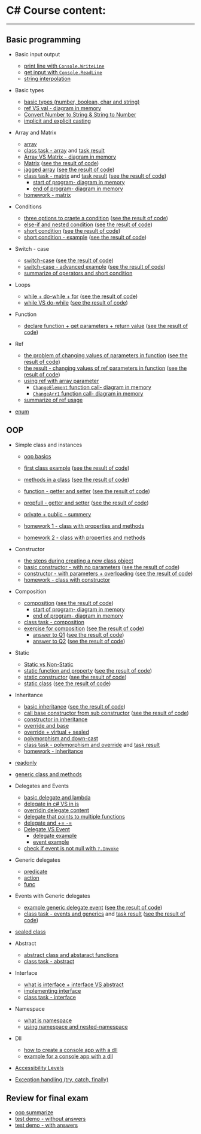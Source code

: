 # C# Course content:
***

## Basic programming
* Basic input output
    * [print line with `Console.WriteLine`](https://github.com/AnnaKarpf/CSharp-2019A-II/blob/master/Day%2001%20-%2021.10.2018/00_MyFirstSln/MyFirstProj/Program.cs)
    * [get input with `Console.ReadLine`](https://github.com/AnnaKarpf/CSharp-2019A-II/blob/master/Day%2001%20-%2021.10.2018/02_readValue/readValue/Program.cs)
    * [string interpolation](https://github.com/AnnaKarpf/CSharp-2019A-II/blob/master/Day%2002%20-%2029.10.2018/05_String%20Interpolation/String%20Interpolation/Program.cs)

* Basic types
    * [basic types (number, boolean, char and string)](https://github.com/AnnaKarpf/CSharp-2019A-II/blob/master/Day%2001%20-%2021.10.2018/01_VarTypes/VarTypes/Program.cs)
    * [ref VS val - diagram in memory](https://github.com/AnnaKarpf/CSharp-2019A-II/blob/master/Day%2001%20-%2021.10.2018/ref%20vs%20val.png)
    * [Convert Number to String & String to Number](https://github.com/AnnaKarpf/CSharp-2019A-II/blob/master/Day%2002%20-%2029.10.2018/00_ConvertFromString/ConvertFromString/Program.cs)
    * [implicit and explicit casting](https://github.com/AnnaKarpf/CSharp-2019A-II/blob/master/Day%2002%20-%2029.10.2018/01_Casting/Casting/Program.cs)


* Array and Matrix
    * [array](https://github.com/AnnaKarpf/CSharp-2019A-II/blob/master/Day%2002%20-%2029.10.2018/03_Arrays/Arrays/Program.cs)
    * [class task - array](https://github.com/AnnaKarpf/CSharp-2019A-II/blob/master/Day%2002%20-%2029.10.2018/ClassTask.md) and [task result](https://github.com/AnnaKarpf/CSharp-2019A-II/blob/master/Day%2002%20-%2029.10.2018/04_Class%20Task%20Result/Class%20Task%20Result/Program.cs)
    * [Array VS Matrix - diagram in memory](https://github.com/AnnaKarpf/CSharp-2019A-II/blob/master/Day%2003%20-%2005.11.2018/memory_snapshot_1.png)
    * [Matrix](https://github.com/AnnaKarpf/CSharp-2019A-II/blob/master/Day%2003%20-%2005.11.2018/00_Matrix/00_Matrix/Program.cs) ([see the result of code](https://github.com/AnnaKarpf/CSharp-2019A-II/blob/master/Day%2003%20-%2005.11.2018/00_Matrix/result.png))
    * [jagged array](https://github.com/AnnaKarpf/CSharp-2019A-II/blob/master/Day%2003%20-%2005.11.2018/01_jugged%20array/01_jugged%20array/Program.cs) ([see the result of code](https://github.com/AnnaKarpf/CSharp-2019A-II/blob/master/Day%2003%20-%2005.11.2018/01_jugged%20array/result.png))
    * [class task - matrix](https://github.com/AnnaKarpf/CSharp-2019A-II/blob/master/Day%2003%20-%2005.11.2018/ClassTask.md) and [task result](https://github.com/AnnaKarpf/CSharp-2019A-II/blob/master/Day%2003%20-%2005.11.2018/02_class%20task%20result/02_class%20task%20result/Program.cs) ([see the result of code](https://github.com/AnnaKarpf/CSharp-2019A-II/blob/master/Day%2003%20-%2005.11.2018/02_class%20task%20result/result.png))
        * [start of program- diagram in memory](https://github.com/AnnaKarpf/CSharp-2019A-II/blob/master/Day%2003%20-%2005.11.2018/02_class%20task%20result/step0.png)
        * [end of program- diagram in memory](https://github.com/AnnaKarpf/CSharp-2019A-II/blob/master/Day%2003%20-%2005.11.2018/02_class%20task%20result/step1.png)
    * [homework - matrix](https://github.com/AnnaKarpf/CSharp-2019A-II/blob/master/Day%2003%20-%2005.11.2018/Home%20work.pdf)
* Conditions
    * [three options to craete a condition](https://github.com/AnnaKarpf/CSharp-2019A-II/blob/master/Day%2004%20-%2012.11.2018/00_Conditions/00_Conditions/Program.cs) ([see the result of code](https://github.com/AnnaKarpf/CSharp-2019A-II/blob/master/Day%2004%20-%2012.11.2018/00_Conditions/result.png))
    * [else-if and nested condition](https://github.com/AnnaKarpf/CSharp-2019A-II/blob/master/Day%2004%20-%2012.11.2018/01_nested%20conduition/01_nested%20conduition/Program.cs) ([see the result of code](https://github.com/AnnaKarpf/CSharp-2019A-II/blob/master/Day%2004%20-%2012.11.2018/01_nested%20conduition/result.png))
    * [short condition](https://github.com/AnnaKarpf/CSharp-2019A-II/blob/master/Day%2004%20-%2012.11.2018/02_Short%20Condition/02_Short%20Condition/Program.cs) ([see the result of code](https://github.com/AnnaKarpf/CSharp-2019A-II/blob/master/Day%2004%20-%2012.11.2018/02_Short%20Condition/result.png))
    * [short condition - example](https://github.com/AnnaKarpf/CSharp-2019A-II/blob/master/Day%2004%20-%2012.11.2018/03_short%20condition%20-%20example/03_short%20condition%20-%20example/Program.cs) ([see the result of code](https://github.com/AnnaKarpf/CSharp-2019A-II/blob/master/Day%2004%20-%2012.11.2018/03_short%20condition%20-%20example/result.png))
* Switch - case
    * [switch-case](https://github.com/AnnaKarpf/CSharp-2019A-II/blob/master/Day%2004%20-%2012.11.2018/04_switch%20case/04_switch%20case/Program.cs) ([see the result of code](https://github.com/AnnaKarpf/CSharp-2019A-II/blob/master/Day%2004%20-%2012.11.2018/04_switch%20case/result.png))
    * [switch-case - advanced example](https://github.com/AnnaKarpf/CSharp-2019A-II/blob/master/Day%2004%20-%2012.11.2018/05_switch%20case%20-%20for%20grades/05_switch%20case%20-%20for%20grades/Program.cs) ([see the result of code](https://github.com/AnnaKarpf/CSharp-2019A-II/blob/master/Day%2004%20-%2012.11.2018/05_switch%20case%20-%20for%20grades/result.png))
    * [summarize of operators and short condition](https://github.com/AnnaKarpf/CSharp-2019A-II/blob/master/Day%2004%20-%2012.11.2018/operators.pdf)
* Loops
    * [while + do-while + for](https://github.com/AnnaKarpf/CSharp-2019A-II/blob/master/Day%2004%20-%2012.11.2018/06_loops/06_loops/Program.cs) ([see the result of code](https://github.com/AnnaKarpf/CSharp-2019A-II/blob/master/Day%2004%20-%2012.11.2018/06_loops/result.png))
    * [while VS do-while](https://github.com/AnnaKarpf/CSharp-2019A-II/blob/master/Day%2004%20-%2012.11.2018/07_while%20VS%20do-while/07_while%20VS%20do-while/Program.cs) ([see the result of code](https://github.com/AnnaKarpf/CSharp-2019A-II/blob/master/Day%2004%20-%2012.11.2018/07_while%20VS%20do-while/result.png))
* Function
    * [declare function + get parameters + return value](https://github.com/AnnaKarpf/CSharp-2019A-II/blob/master/Day%2004%20-%2012.11.2018/08_functions/08_functions/Program.cs) ([see the result of code](https://github.com/AnnaKarpf/CSharp-2019A-II/blob/master/Day%2004%20-%2012.11.2018/08_functions/result.png))
* Ref 
    * [the problem of changing values of parameters in function](https://github.com/AnnaKarpf/CSharp-2019A-II/blob/master/Day%2004%20-%2012.11.2018/09_ref%20problem/09_ref%20problem/Program.cs) ([see the result of code](https://github.com/AnnaKarpf/CSharp-2019A-II/blob/master/Day%2004%20-%2012.11.2018/09_ref%20problem/RESULT.png))
    * [the result - changing values of ref parameters in function](https://github.com/AnnaKarpf/CSharp-2019A-II/blob/master/Day%2004%20-%2012.11.2018/10_ref/10_ref/Program.cs) ([see the result of code](https://github.com/AnnaKarpf/CSharp-2019A-II/blob/master/Day%2004%20-%2012.11.2018/10_ref/result.png))
    * [using ref with array parameter](https://github.com/AnnaKarpf/CSharp-2019A-II/blob/master/Day%2004%20-%2012.11.2018/11_array%20and%20ref/11_array%20and%20ref/Program.cs) 
        * [`ChangeElement` function call- diagram in memory](https://github.com/AnnaKarpf/CSharp-2019A-II/blob/master/Day%2004%20-%2012.11.2018/11_array%20and%20ref/memory%20snapshot.png)
        * [`ChangeArr1` function call- diagram in memory](https://github.com/AnnaKarpf/CSharp-2019A-II/blob/master/Day%2004%20-%2012.11.2018/11_array%20and%20ref/memory%20snapshot%202.png)
    * [summarize of ref usage](https://github.com/AnnaKarpf/CSharp-2019A-II/blob/master/Day%2004%20-%2012.11.2018/ref%20in%20value%20type.docx) 
* [enum](https://github.com/AnnaKarpf/CSharp-2019A-II/blob/master/Day%2010%20-%2031.12.2018/00_enum/program.cs)
## OOP
* Simple class and instances
    * [oop basics](https://github.com/AnnaKarpf/CSharp-2019A-II/blob/master/Day%2004%20-%2012.11.2018/oop%20basics.docx) 
    * [first class example](https://github.com/AnnaKarpf/CSharp-2019A-II/blob/master/Day%2004%20-%2012.11.2018/12_first%20class%20example/12_first%20class%20example/Program.cs) ([see the result of code](https://github.com/AnnaKarpf/CSharp-2019A-II/blob/master/Day%2004%20-%2012.11.2018/12_first%20class%20example/result.png))
    * [methods in a class](https://github.com/AnnaKarpf/CSharp-2019A-II/blob/master/Day%2004%20-%2012.11.2018/13_class%20and%20method/13_class%20and%20method/Program.cs) ([see the result of code](https://github.com/AnnaKarpf/CSharp-2019A-II/blob/master/Day%2004%20-%2012.11.2018/13_class%20and%20method/result.png))
    * [function - getter and setter](https://github.com/AnnaKarpf/CSharp-2019A-II/tree/master/Day%2005%20-%2019.11.2018/00_accesss/00_accesss) ([see the result of code](https://github.com/AnnaKarpf/CSharp-2019A-II/blob/master/Day%2005%20-%2019.11.2018/00_accesss/result.png))
    * [propfull - getter and setter](https://github.com/AnnaKarpf/CSharp-2019A-II/tree/master/Day%2005%20-%2019.11.2018/01_propfull/00_accesss) ([see the result of code](https://github.com/AnnaKarpf/CSharp-2019A-II/blob/master/Day%2005%20-%2019.11.2018/01_propfull/result.png))

    * [private + public - summery](https://github.com/AnnaKarpf/CSharp-2019A-II/blob/master/Day%2005%20-%2019.11.2018/private%20%2B%20public%20-%20summery.pdf) 
    * [homework 1 - class with properties and methods](https://github.com/AnnaKarpf/CSharp-2019A-II/blob/master/Day%2005%20-%2019.11.2018/Homework.png) 
    * [homework 2 - class with properties and methods](https://github.com/AnnaKarpf/CSharp-2019A-II/blob/master/Day%2006%20-%2026.11.2018/Homework.png)
* Constructor
    * [the steps during creating a new class object](https://github.com/AnnaKarpf/CSharp-2019A-II/blob/master/Day%2006%20-%2026.11.2018/create%20object%20-%20steps.png) 
    * [basic constructor - with no parameters](https://github.com/AnnaKarpf/CSharp-2019A-II/tree/master/Day%2006%20-%2026.11.2018/00_constructor/00_constructor) ([see the result of code](https://github.com/AnnaKarpf/CSharp-2019A-II/blob/master/Day%2006%20-%2026.11.2018/00_constructor/result.png))
    * [constructor - with parameters + overloading](https://github.com/AnnaKarpf/CSharp-2019A-II/tree/master/Day%2006%20-%2026.11.2018/01_constructor%20with%20parameters/01_constructor%20with%20parameters) ([see the result of code](https://github.com/AnnaKarpf/CSharp-2019A-II/blob/master/Day%2006%20-%2026.11.2018/01_constructor%20with%20parameters/result.png))
    * [homework - class with constructor](https://github.com/AnnaKarpf/CSharp-2019A-II/blob/master/Day%2007%20-%2010.12.2018/HomeWork.md)

* Composition
    * [composition](https://github.com/AnnaKarpf/CSharp-2019A-II/tree/master/Day%2006%20-%2026.11.2018/02_composition/02_composition) ([see the result of code](https://github.com/AnnaKarpf/CSharp-2019A-II/blob/master/Day%2006%20-%2026.11.2018/02_composition/result.png))
        * [start of program- diagram in memory](https://github.com/AnnaKarpf/CSharp-2019A-II/blob/master/Day%2006%20-%2026.11.2018/02_composition/memory%20diagram%20-%20step%201.png)
        * [end of program- diagram in memory](https://github.com/AnnaKarpf/CSharp-2019A-II/blob/master/Day%2006%20-%2026.11.2018/02_composition/memory%20diagram%20-%20step%202.png)
    * [class task - composition](https://github.com/AnnaKarpf/CSharp-2019A-II/blob/master/Day%2006%20-%2026.11.2018/ClassTask.md) 
    * [exercise for composition](https://github.com/AnnaKarpf/CSharp-2019A-II/blob/master/Day%2007%20-%2010.12.2018/OOP_composition%20-%20Exercises.pdf) ([see the result of code]())
        * [answer to Q1](https://github.com/AnnaKarpf/CSharp-2019A-II/tree/master/Day%2007%20-%2010.12.2018/Q1%20-%20result/Q1%20-%20result) ([see the result of code](https://github.com/AnnaKarpf/CSharp-2019A-II/blob/master/Day%2007%20-%2010.12.2018/Q1%20-%20result/result.png))
        * [answer to Q2](https://github.com/AnnaKarpf/CSharp-2019A-II/tree/master/Day%2007%20-%2010.12.2018/Q2%20-%20result/Q2%20-%20result) ([see the result of code](https://github.com/AnnaKarpf/CSharp-2019A-II/blob/master/Day%2007%20-%2010.12.2018/Q2%20-%20result/result.png))
* Static
    * [Static vs Non-Static](https://github.com/AnnaKarpf/CSharp-2019A-II/blob/master/Day%2008%20-%2017.12.2018/00_static/README.md) 
    * [static function and property](https://github.com/AnnaKarpf/CSharp-2019A-II/tree/master/Day%2008%20-%2017.12.2018/00_static/00_static) ([see the result of code](https://github.com/AnnaKarpf/CSharp-2019A-II/blob/master/Day%2008%20-%2017.12.2018/00_static/result.png))
    * [static constructor](https://github.com/AnnaKarpf/CSharp-2019A-II/tree/master/Day%2008%20-%2017.12.2018/01_static%20constructor/01_static%20constructor) ([see the result of code](https://github.com/AnnaKarpf/CSharp-2019A-II/blob/master/Day%2008%20-%2017.12.2018/01_static%20constructor/result.png))
    * [static class](https://github.com/AnnaKarpf/CSharp-2019A-II/tree/master/Day%2008%20-%2017.12.2018/02_static%20class/02_static%20class) ([see the result of code](https://github.com/AnnaKarpf/CSharp-2019A-II/blob/master/Day%2008%20-%2017.12.2018/02_static%20class/result.png))



* Inheritance
    * [basic inheritance](https://github.com/AnnaKarpf/CSharp-2019A-II/tree/master/Day%2008%20-%2017.12.2018/03_inheritance/03_inheritance) ([see the result of code](https://github.com/AnnaKarpf/CSharp-2019A-II/blob/master/Day%2008%20-%2017.12.2018/03_inheritance/result.png))
    * [call base constructor from sub constructor](https://github.com/AnnaKarpf/CSharp-2019A-II/tree/master/Day%2008%20-%2017.12.2018/04_inheritance/03_inheritance) ([see the result of code](https://github.com/AnnaKarpf/CSharp-2019A-II/blob/master/Day%2008%20-%2017.12.2018/04_inheritance/result.png))
    * [constructor in inheritance](https://github.com/AnnaKarpf/CSharp-2019A-II/blob/master/Day%2008%20-%2017.12.2018/Constructor%20in%20inheritance.md) 
    * [override and base](https://github.com/AnnaKarpf/CSharp-2019A-II/blob/master/Day%2008%20-%2017.12.2018/override%20and%20base.md)
    * [override + virtual + sealed](https://github.com/AnnaKarpf/CSharp-2019A-II/blob/master/Day%2009%20-%2024.12.2018/01_Override.md)
    * [polymorphism and down-cast](https://github.com/AnnaKarpf/CSharp-2019A-II/blob/master/Day%2008%20-%2017.12.2018/polymorphism%20and%20down-cast.md)
    * [class task - polymorphism and override](https://github.com/AnnaKarpf/CSharp-2019A-II/blob/master/Day%2009%20-%2024.12.2018/class%20task.pdf) and [task result](https://github.com/AnnaKarpf/CSharp-2019A-II/tree/master/Day%2009%20-%2024.12.2018/class%20task%20solution/class%20task%20solution)
    * [homework - inheritance](https://github.com/AnnaKarpf/CSharp-2019A-II/blob/master/Day%2009%20-%2024.12.2018/Homework.pdf)


* [readonly](https://github.com/AnnaKarpf/CSharp-2019A-II/blob/master/Day%2009%20-%2024.12.2018/00_Readonly.md)
* [generic class and methods](https://github.com/AnnaKarpf/CSharp-2019A-II/blob/master/Day%2009%20-%2024.12.2018/02_Generic.md)

* Delegates and Events
    * [basic delegate and lambda](https://github.com/AnnaKarpf/CSharp-2019A-II/blob/master/Day%2010%20-%2031.12.2018/02_Delegates/Program.cs)
    * [delegate in c# VS in js](https://github.com/AnnaKarpf/CSharp-2019A-II/tree/master/Day%2010%20-%2031.12.2018/01_function%20var%20-%20in%20c%23%20and%20in%20javascript)
    * [overridin delegate content](https://github.com/AnnaKarpf/CSharp-2019A-II/blob/master/Day%2010%20-%2031.12.2018/03_Delegates/Program.cs)
    * [delegate that points to multiple functions](https://github.com/AnnaKarpf/CSharp-2019A-II/blob/master/Day%2010%20-%2031.12.2018/04_Delegates/Program.cs)
    * [delegate and += -=](https://github.com/AnnaKarpf/CSharp-2019A-II/blob/master/Day%2010%20-%2031.12.2018/05_Delegates/Program.cs)
    * [Delegate VS Event](https://github.com/AnnaKarpf/CSharp-2019A-II/blob/master/Day%2010%20-%2031.12.2018/06_event%20vs%20delegate/README.md)
        * [delegate example](https://github.com/AnnaKarpf/CSharp-2019A-II/blob/master/Day%2010%20-%2031.12.2018/06_event%20vs%20delegate/00_delegate/Program.cs)
        * [event example](https://github.com/AnnaKarpf/CSharp-2019A-II/blob/master/Day%2010%20-%2031.12.2018/06_event%20vs%20delegate/01_event/Program.cs)  
    * [check if event is not null with `?.Invoke`](https://github.com/AnnaKarpf/CSharp-2019A-II/blob/master/Day%2010%20-%2031.12.2018/07_handle%20null%20event/Program.cs)
* Generic delegates
    * [predicate](https://github.com/AnnaKarpf/CSharp-2019A-II/blob/master/Day%2010%20-%2031.12.2018/08_generic%20delegates/01_Peredicate/Program.cs)
    * [action](https://github.com/AnnaKarpf/CSharp-2019A-II/blob/master/Day%2010%20-%2031.12.2018/08_generic%20delegates/02_Action/Program.cs)
    * [func](https://github.com/AnnaKarpf/CSharp-2019A-II/blob/master/Day%2010%20-%2031.12.2018/08_generic%20delegates/03_Func/Program.cs)
* Events with Generic delegates
    * [example generic delegate event](https://github.com/AnnaKarpf/CSharp-2019A-II/blob/master/Day%2010%20-%2031.12.2018/09_example%20of%20car%20and%20generic%20delegate%20event/program.cs) ([see the result of code](https://github.com/AnnaKarpf/CSharp-2019A-II/blob/master/Day%2010%20-%2031.12.2018/09_example%20of%20car%20and%20generic%20delegate%20event/result.png))
    * [class task - events and generics](https://github.com/AnnaKarpf/CSharp-2019A-II/blob/master/Day%2011%20-%2007.01.2019/oop%20%2B%20events%20-%20class%20task.pdf) and [task result](https://github.com/AnnaKarpf/CSharp-2019A-II/tree/master/Day%2011%20-%2007.01.2019/00_class%20task%20result/00_class%20task%20result) ([see the result of code](https://github.com/AnnaKarpf/CSharp-2019A-II/blob/master/Day%2011%20-%2007.01.2019/result.png))
   
   
* [sealed class](https://github.com/AnnaKarpf/CSharp-2019A-II/blob/master/Day%2012%20-%2014.01.2019/00_sealed%20class/README.md)

* Abstract
   * [abstract class and abstaract functions](https://github.com/AnnaKarpf/CSharp-2019A-II/blob/master/Day%2012%20-%2014.01.2019/01_abstract%20class/README.md)
   * [class task - abstract](https://github.com/AnnaKarpf/CSharp-2019A-II/blob/master/Day%2012%20-%2014.01.2019/02_abstract%20-%20class%20task/class%20task.png)
   
* Interface
   * [what is interface + interface VS abstract](https://github.com/AnnaKarpf/CSharp-2019A-II/blob/master/Day%2012%20-%2014.01.2019/03_interface/03_interface.pdf)
   * [implementing interface](https://github.com/AnnaKarpf/CSharp-2019A-II/blob/master/Day%2012%20-%2014.01.2019/03_interface/README.md)
   * [class task - interface](https://github.com/AnnaKarpf/CSharp-2019A-II/blob/master/Day%2012%20-%2014.01.2019/04_interface%20-%20class%20task/ClassTask.md)
   
* Namespace
   * [what is namespace](https://github.com/AnnaKarpf/CSharp-2019A-II/blob/master/Day%2012%20-%2014.01.2019/05_namespace/README.md)
   * [using namespace and nested-namespace](https://github.com/AnnaKarpf/CSharp-2019A-II/tree/master/Day%2012%20-%2014.01.2019/05_namespace/00_namespace/00_namespace)

* Dll
   * [how to create a console app with a dll](https://github.com/AnnaKarpf/CSharp-2019A-II/blob/master/Day%2012%20-%2014.01.2019/06_DLL/01_how%20to%20create%20a%20dll/README.md)
   * [example for a console app with a dll](https://github.com/AnnaKarpf/CSharp-2019A-II/tree/master/Day%2012%20-%2014.01.2019/06_DLL/00_example)
   
   
* [Accessibility Levels](https://github.com/AnnaKarpf/CSharp-2019A-II/blob/master/Day%2012%20-%2014.01.2019/07_Access%20modifiers/Accessibility%20Levels.pdf)
* [Exception handling (try, catch, finally)](https://github.com/AnnaKarpf/CSharp-2019A-II/blob/master/Day%2012%20-%2014.01.2019/08_error%20handling/README.md)

## Review for final exam
* [oop summarize](https://github.com/AnnaKarpf/CSharp-2019A-II/blob/master/Day%2012%20-%2014.01.2019/oop%20-%20full%20overview.pdf)
* [test demo - without answers](https://github.com/AnnaKarpf/CSharp-2019A-II/blob/master/Exam%20Examples/test%20demo%20-%20without%20answers.pdf)
* [test demo - with answers](https://github.com/AnnaKarpf/CSharp-2019A-II/blob/master/Exam%20Examples/test%20demo%20-%20with%20answers.pdf)



  
